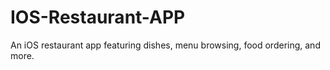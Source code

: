 # IOS-Restaurant-APP
An iOS restaurant app featuring dishes, menu browsing, food ordering, and more.
